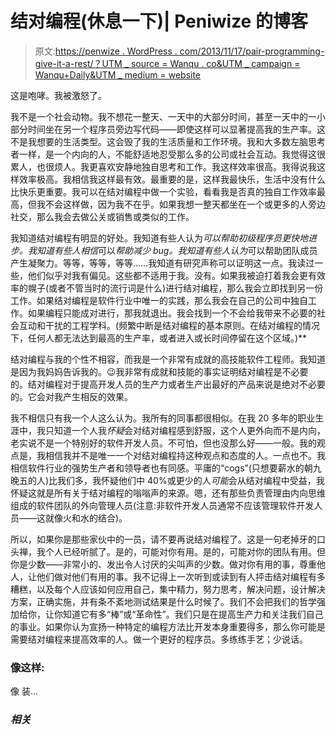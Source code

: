 # 结对编程(休息一下)| Peniwize 的博客

> 原文:[https://penwize . WordPress . com/2013/11/17/pair-programming-give-it-a-rest/？UTM _ source = Wanqu . co&UTM _ campaign = Wanqu+Daily&UTM _ medium = website](https://peniwize.wordpress.com/2013/11/17/pair-programming-give-it-a-rest/?utm_source=wanqu.co&utm_campaign=Wanqu+Daily&utm_medium=website)

这是咆哮。我被激怒了。

我不是一个社会动物。我不想花一整天、一天中的大部分时间，甚至一天中的一小部分时间坐在另一个程序员旁边写代码——即使这样可以显著提高我的生产率。这不是我想要的生活类型。这会毁了我的生活质量和工作环境。我和大多数左脑思考者一样，是一个内向的人，不能舒适地忍受那么多的公司或社会互动。我觉得这很累人，也很烦人。我更喜欢安静地独自思考和工作。我这样效率很高。我得说我这样效率极高。我相信我这样最有效。最重要的是，这样我最快乐，生活中没有什么比快乐更重要。我可以在结对编程中做一个实验，看看我是否真的独自工作效率最高，但我不会这样做，因为我不在乎。如果我想一整天都坐在一个或更多的人旁边社交，那么我会去做公关或销售或类似的工作。

我知道结对编程有明显的好处。我知道有些人认为*可以帮助初级程序员更快地进步。我知道有些人相信*可以*帮助减少 bug。我知道有些人认为*可以帮助团队成员产生凝聚力。等等，等等，等等……我知道有研究声称可以证明这一点。我读过一些，他们似乎对我有偏见。这些都不适用于我。没有。如果我被迫打着我会更有效率的幌子(或者不管当时的流行词是什么)进行结对编程，那么我会立即找到另一份工作。如果结对编程是软件行业中唯一的实践，那么我会在自己的公司中独自工作。如果编程只能成对进行，那我就退出。我会找到一个不会给我带来不必要的社会互动和干扰的工程学科。(频繁中断是结对编程的基本原则。在结对编程的情况下，任何人都无法达到最高的生产率，或者进入或长时间停留在这个区域。)**

结对编程与我的个性不相容，而我是一个非常有成就的高技能软件工程师。我知道是因为我妈妈告诉我的。😉我非常有成就和技能的事实证明结对编程是不必要的。结对编程对于提高开发人员的生产力或者生产出最好的产品来说是绝对不必要的。它会对我产生相反的效果。

我不相信只有我一个人这么认为。我所有的同事都很相似。在我 20 多年的职业生涯中，我只知道一个人我*怀疑*会对结对编程感到舒服，这个人更外向而不是内向，老实说不是一个特别好的软件开发人员。不可怕，但也没那么好——一般。我的观点是，我相信我并不是唯一一个对结对编程持这种观点和态度的人。一点也不。我相信软件行业的强势生产者和领导者也有同感。平庸的“cogs”(只想要薪水的朝九晚五的人)比我们多，我怀疑他们中 40%或更少的人*可能*会从结对编程中受益，我怀疑这就是所有关于结对编程的嗡嗡声的来源。嗯，还有那些负责管理由内向思维组成的软件团队的外向管理人员(注意:非软件开发人员通常不应该管理软件开发人员——这就像火和水的结合)。

所以，如果你是那些家伙中的一员，请不要再说结对编程了。这是一句老掉牙的口头禅，我个人已经听腻了。是的，可能对你有用。是的，可能对你的团队有用。但你是少数——非常小的、发出令人讨厌的尖叫声的少数。做对你有用的事，尊重他人，让他们做对他们有用的事。我不记得上一次听到或读到有人抨击结对编程有多糟糕，以及每个人应该如何应用自己，集中精力，努力思考，解决问题，设计解决方案，正确实施，并有条不紊地测试结果是什么时候了。我们不会把我们的哲学强加给你，让你知道它有多“棒”或“革命性”。我们只是在提高生产力和关注我们自己的事业。如果你认为宣扬一种特定的编程方法比开发本身重要得多，那么你可能是需要结对编程来提高效率的人。做一个更好的程序员。多练练手艺；少说话。

### 像这样:

像 装...

### *相关*